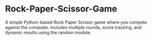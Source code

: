 # Rock-Paper-Scissor-Game
A simple Python-based Rock Paper Scissor game where you compete against the computer. Includes multiple rounds, score tracking, and dynamic results using the random module.
